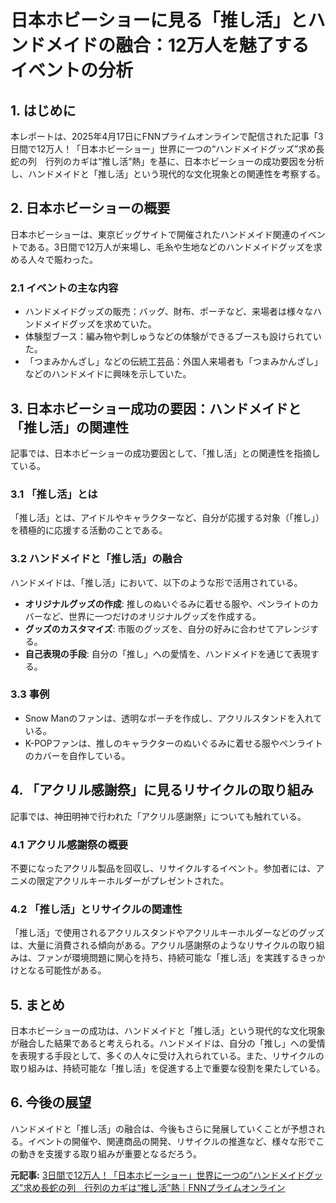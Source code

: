 # 日本ホビーショーに見る「推し活」とハンドメイドの融合：12万人を魅了するイベントの分析

## 1. はじめに

本レポートは、2025年4月17日にFNNプライムオンラインで配信された記事「3日間で12万人！「日本ホビーショー」世界に一つの“ハンドメイドグッズ”求め長蛇の列　行列のカギは“推し活”熱」を基に、日本ホビーショーの成功要因を分析し、ハンドメイドと「推し活」という現代的な文化現象との関連性を考察する。

## 2. 日本ホビーショーの概要

日本ホビーショーは、東京ビッグサイトで開催されたハンドメイド関連のイベントである。3日間で12万人が来場し、毛糸や生地などのハンドメイドグッズを求める人々で賑わった。

### 2.1 イベントの主な内容

* ハンドメイドグッズの販売：バッグ、財布、ポーチなど、来場者は様々なハンドメイドグッズを求めていた。
* 体験型ブース：編み物や刺しゅうなどの体験ができるブースも設けられていた。
* 「つまみかんざし」などの伝統工芸品：外国人来場者も「つまみかんざし」などのハンドメイドに興味を示していた。

## 3. 日本ホビーショー成功の要因：ハンドメイドと「推し活」の関連性

記事では、日本ホビーショーの成功要因として、「推し活」との関連性を指摘している。

### 3.1 「推し活」とは

「推し活」とは、アイドルやキャラクターなど、自分が応援する対象（「推し」）を積極的に応援する活動のことである。

### 3.2 ハンドメイドと「推し活」の融合

ハンドメイドは、「推し活」において、以下のような形で活用されている。

* **オリジナルグッズの作成**: 推しのぬいぐるみに着せる服や、ペンライトのカバーなど、世界に一つだけのオリジナルグッズを作成する。
* **グッズのカスタマイズ**: 市販のグッズを、自分の好みに合わせてアレンジする。
* **自己表現の手段**: 自分の「推し」への愛情を、ハンドメイドを通じて表現する。

### 3.3 事例

* Snow Manのファンは、透明なポーチを作成し、アクリルスタンドを入れている。
* K-POPファンは、推しのキャラクターのぬいぐるみに着せる服やペンライトのカバーを自作している。

## 4. 「アクリル感謝祭」に見るリサイクルの取り組み

記事では、神田明神で行われた「アクリル感謝祭」についても触れている。

### 4.1 アクリル感謝祭の概要

不要になったアクリル製品を回収し、リサイクルするイベント。参加者には、アニメの限定アクリルキーホルダーがプレゼントされた。

### 4.2 「推し活」とリサイクルの関連性

「推し活」で使用されるアクリルスタンドやアクリルキーホルダーなどのグッズは、大量に消費される傾向がある。アクリル感謝祭のようなリサイクルの取り組みは、ファンが環境問題に関心を持ち、持続可能な「推し活」を実践するきっかけとなる可能性がある。

## 5. まとめ

日本ホビーショーの成功は、ハンドメイドと「推し活」という現代的な文化現象が融合した結果であると考えられる。ハンドメイドは、自分の「推し」への愛情を表現する手段として、多くの人々に受け入れられている。また、リサイクルの取り組みは、持続可能な「推し活」を促進する上で重要な役割を果たしている。

## 6. 今後の展望

ハンドメイドと「推し活」の融合は、今後もさらに発展していくことが予想される。イベントの開催や、関連商品の開発、リサイクルの推進など、様々な形でこの動きを支援する取り組みが重要となるだろう。



**元記事:** [3日間で12万人！「日本ホビーショー」世界に一つの“ハンドメイドグッズ”求め長蛇の列　行列のカギは“推し活”熱｜FNNプライムオンライン](https://www.fnn.jp/articles/-/859288)
